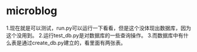 # microblog
1.现在就是可以测试，run.py可以运行一下看看，但是这个没体现出数据库，因为这个没用到。
2.运行test_db.py是对数据库的一些查询操作。
3.而数据库中有什么表是通过create_db.py建立的，看里面有两张表。
